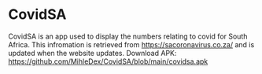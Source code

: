 # CovidSA
CovidSA is an app used to display the numbers relating to covid for South Africa. This infromation is retrieved from https://sacoronavirus.co.za/ and is updated when the website updates.
Download APK: https://github.com/MihleDex/CovidSA/blob/main/covidsa.apk

